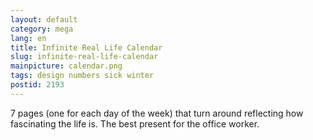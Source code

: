 ```yaml
---
layout: default
category: mega
lang: en
title: Infinite Real Life Calendar
slug: infinite-real-life-calendar
mainpicture: calendar.png
tags: design numbers sick winter 
postid: 2193
---
```



7 pages (one for each day of the week) that turn around reflecting how fascinating the life is. The best present for the office worker.